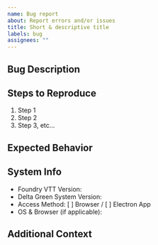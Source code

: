 ```yaml
---
name: Bug report
about: Report errors and/or issues
title: Short & descriptive title
labels: bug
assignees: ""
---
```


## Bug Description

<!-- A clear and concise description of the problem, include screenshots or recordings of the issue. In addition, open the console (F12 on most machines) and take a screenshot of any errors you might see after reproducing the issue. -->

## Steps to Reproduce

1. Step 1
2. Step 2
3. Step 3, etc...

## Expected Behavior

<!-- Describe what you expected to happen. -->

## System Info

- Foundry VTT Version:
- Delta Green System Version:
- Access Method: [ ] Browser / [ ] Electron App
- OS & Browser (if applicable):

## Additional Context

<!-- Optional: Add additional screenshots, logs, or other context here. -->
